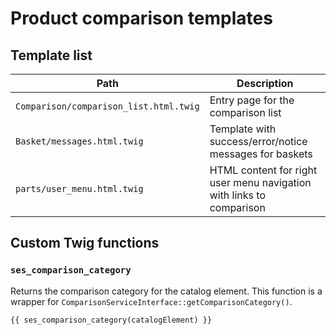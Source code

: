 # Product comparison templates

## Template list

|Path|Description|
|--- |--- |
|`Comparison/comparison_list.html.twig`|Entry page for the comparison list|
|`Basket/messages.html.twig`|Template with success/error/notice messages for baskets|
|`parts/user_menu.html.twig`|HTML content for right user menu navigation with links to comparison|

## Custom Twig functions

### `ses_comparison_category`

Returns the comparison category for the catalog element.
This function is a wrapper for `ComparisonServiceInterface::getComparisonCategory()`.

``` html+twig
{{ ses_comparison_category(catalogElement) }}
```
